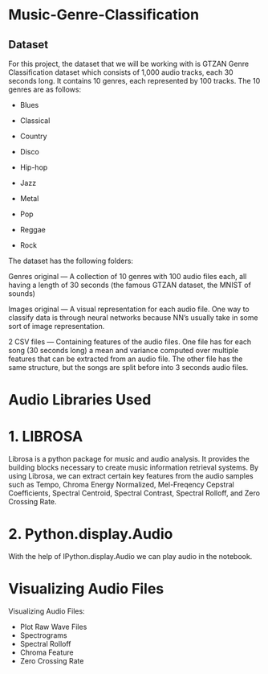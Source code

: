# Music-Genre-Classification

## Dataset
For this project, the dataset that we will be working with is GTZAN Genre Classification dataset which consists of 1,000 audio tracks, each 30 seconds long. It contains 10 genres, each represented by 100 tracks.
The 10 genres are as follows:

* Blues

* Classical

* Country

* Disco

* Hip-hop

* Jazz

* Metal

* Pop

* Reggae

* Rock

The dataset has the following folders:

Genres original — A collection of 10 genres with 100 audio files each, all having a length of 30 seconds (the famous GTZAN dataset, the MNIST of sounds)

Images original — A visual representation for each audio file. One way to classify data is through neural networks because NN’s usually take in some sort of image representation.

2 CSV files — Containing features of the audio files. One file has for each song (30 seconds long) a mean and variance computed over multiple features that can be extracted from an audio file. The other file has the same structure, but the songs are split before into 3 seconds audio files.

# Audio Libraries Used

# 1. LIBROSA
Librosa is a python package for music and audio analysis. It provides the building blocks necessary to create music information retrieval systems. By using Librosa, we can extract certain key features from the audio samples such as Tempo, Chroma Energy Normalized, Mel-Freqency Cepstral Coefficients, Spectral Centroid, Spectral Contrast, Spectral Rolloff, and Zero Crossing Rate.

# 2. Python.display.Audio 
With the help of IPython.display.Audio we can play audio in the notebook.

# Visualizing Audio Files
Visualizing Audio Files: 
* Plot Raw Wave Files
* Spectrograms
* Spectral Rolloff
* Chroma Feature
* Zero Crossing Rate
